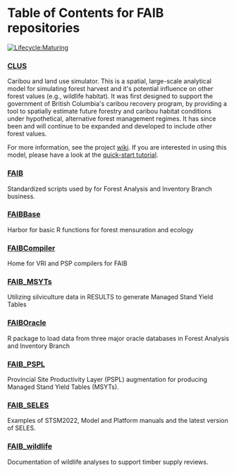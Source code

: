 # Table of Contents for FAIB repositories

[![Lifecycle:Maturing](https://img.shields.io/badge/Lifecycle-Maturing-007EC6)](<Redirect-URL>)

### [CLUS](https://github.com/bcgov/clus)
Caribou and land use simulator. This is a spatial, large-scale analytical model for simulating forest harvest and it's potential influence on other forest values (e.g., wildlife habitat). It was first designed to support the government of British Columbia's caribou recovery program, by providing a tool to spatially estimate future forestry and caribou habitat conditions under hypothetical, alternative forest management regimes. It has since been and will continue to be expanded and developed to include other forest values. 

For more information, see the project [wiki](https://github.com/bcgov/clus/wiki). If you are interested in using this model, please have a look at the [quick-start tutorial](https://github.com/bcgov/clus/blob/master/documentation/clus_quick_start_tutorial.md).

### [FAIB](https://github.com/bcgov/FAIB)
Standardized scripts used by for Forest Analysis and Inventory Branch business.

### [FAIBBase](https://github.com/bcgov/FAIBBase)
Harbor for basic R functions for forest mensuration and ecology

### [FAIBCompiler](https://github.com/bcgov/FAIBCompiler)
Home for VRI and PSP compilers for FAIB

### [FAIB_MSYTs](https://github.com/bcgov/FAIB_MSYTs)
Utilizing silviculture data in RESULTS to generate Managed Stand Yield Tables

### [FAIBOracle](https://github.com/bcgov/FAIBOracle)
R package to load data from three major oracle databases in Forest Analysis and Inventory Branch

### [FAIB_PSPL](https://github.com/bcgov/FAIB_PSPL)
Provincial Site Productivity Layer (PSPL) augmentation for producing Managed Stand Yield Tables (MSYTs).

### [FAIB_SELES](https://github.com/kdizzard/FAIB_SELES )
Examples of STSM2022, Model and Platform manuals and the latest version of SELES.

### [FAIB_wildlife](https://github.com/bcgov/FAIB_wildlife)
Documentation of wildlife analyses to support timber supply reviews.


